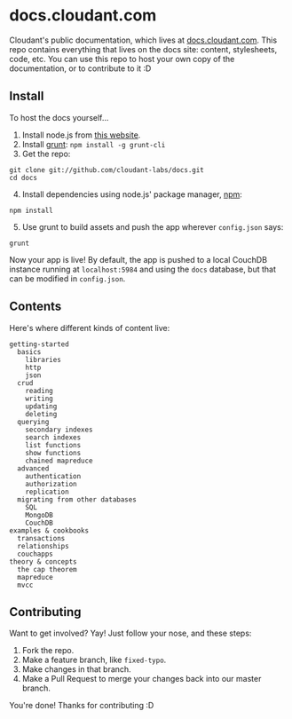 # docs.cloudant.com

Cloudant's public documentation, which lives at [docs.cloudant.com](http://docs.cloudant.com/). This repo contains everything that lives on the docs site: content, stylesheets, code, etc. You can use this repo to host your own copy of the documentation, or to contribute to it :D

## Install

To host the docs yourself...

1. Install node.js from [this website](http://nodejs.org/).
2. Install [grunt](http://gruntjs.com/): `npm install -g grunt-cli`
3. Get the repo:

```
git clone git://github.com/cloudant-labs/docs.git
cd docs
```

4. Install dependencies using node.js' package manager, [npm](https://npmjs.org/):

```
npm install
```

5. Use grunt to build assets and push the app wherever `config.json` says:

```
grunt
```

Now your app is live! By default, the app is pushed to a local CouchDB instance running at `localhost:5984` and using the `docs` database, but that can be modified in `config.json`.

## Contents

Here's where different kinds of content live:

    getting-started
      basics
        libraries
        http
        json
      crud
        reading
        writing
        updating
        deleting
      querying
        secondary indexes
        search indexes
        list functions
        show functions
        chained mapreduce
      advanced
        authentication
        authorization
        replication
      migrating from other databases
        SQL
        MongoDB
        CouchDB
    examples & cookbooks
      transactions
      relationships
      couchapps
    theory & concepts
      the cap theorem
      mapreduce
      mvcc

## Contributing

Want to get involved? Yay! Just follow your nose, and these steps:

1. Fork the repo.
2. Make a feature branch, like `fixed-typo`.
3. Make changes in that branch.
4. Make a Pull Request to merge your changes back into our master branch.

You're done! Thanks for contributing :D